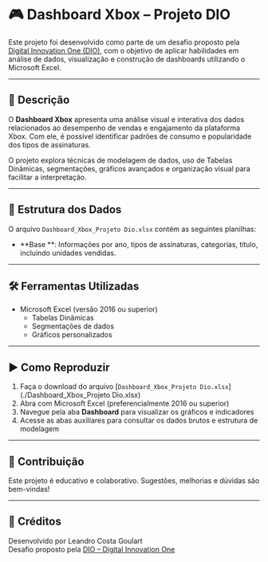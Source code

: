 # 🎮 Dashboard Xbox – Projeto DIO

Este projeto foi desenvolvido como parte de um desafio proposto pela [Digital Innovation One (DIO)](https://web.dio.me), com o objetivo de aplicar habilidades em análise de dados, visualização e construção de dashboards utilizando o Microsoft Excel.

---

## 📘 Descrição

O **Dashboard Xbox** apresenta uma análise visual e interativa dos dados relacionados ao desempenho de vendas e engajamento da plataforma Xbox. Com ele, é possível identificar padrões de consumo e popularidade dos tipos de assinaturas.

O projeto explora técnicas de modelagem de dados, uso de Tabelas Dinâmicas, segmentações, gráficos avançados e organização visual para facilitar a interpretação.

---

## 📁 Estrutura dos Dados

O arquivo `Dashboard_Xbox_Projeto Dio.xlsx` contém as seguintes planilhas:

- **Base **: Informações por ano, tipos de assinaturas, categorias, título, incluindo unidades vendidas.

---

## 🛠️ Ferramentas Utilizadas

- Microsoft Excel (versão 2016 ou superior)
  - Tabelas Dinâmicas
  - Segmentações de dados
  - Gráficos personalizados
---

## ▶️ Como Reproduzir

1. Faça o download do arquivo [`Dashboard_Xbox_Projeto Dio.xlsx`](./Dashboard_Xbox_Projeto Dio.xlsx)
2. Abra com Microsoft Excel (preferencialmente 2016 ou superior)
3. Navegue pela aba **Dashboard** para visualizar os gráficos e indicadores
4. Acesse as abas auxiliares para consultar os dados brutos e estrutura de modelagem

---

## 🤝 Contribuição

Este projeto é educativo e colaborativo. Sugestões, melhorias e dúvidas são bem-vindas!

---

## 🧠 Créditos

Desenvolvido por Leandro Costa Goulart  
Desafio proposto pela [DIO – Digital Innovation One](https://web.dio.me)

